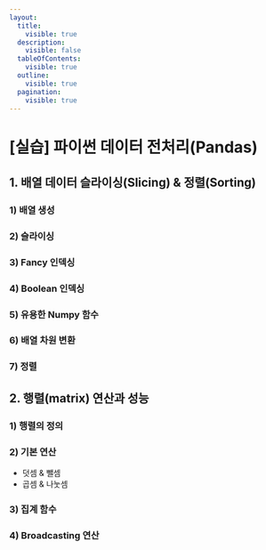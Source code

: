 ```yaml
---
layout:
  title:
    visible: true
  description:
    visible: false
  tableOfContents:
    visible: true
  outline:
    visible: true
  pagination:
    visible: true
---
```


# \[실습] 파이썬 데이터 전처리(Pandas)



## 1. 배열 데이터 슬라이싱(Slicing) & 정렬(Sorting)



### 1) 배열 생성



### 2) 슬라이싱



### 3) Fancy 인덱싱



### 4) Boolean 인덱싱



### 5) 유용한 Numpy 함수

&#x20;

### 6) 배열 차원 변환&#x20;



### 7) 정렬&#x20;



## 2. 행렬(matrix) 연산과 성능&#x20;



### 1) 행렬의 정의



### 2) 기본 연산

* 덧셈 & 뺄셈&#x20;
* 곱셈 & 나눗셈&#x20;

### 3) 집계 함수

### 4) Broadcasting 연산







